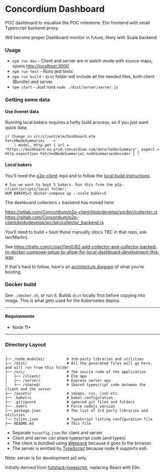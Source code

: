 # Concordium Dashboard

POC dashboard to visualise the POC milestone. Elm frontend with small Typescript backend proxy.

Will become proper Dashboard monitor in future, likely with Scala backend.


### Usage

- `npm run dev` - Client and server are in watch mode with source maps, opens [http://localhost:3000](http://localhost:3000)
- `npm run test` - Runs jest tests
- `npm run build` - `dist` folder will include all the needed files, both client (Bundle) and server.
- `npm start` - Just runs `node ./dist/server/server.js`


### Getting some data

#### Use livenet data

Running local bakers requires a hefty build process, so if you just want quick data;

```
// Change in src/client/elm/Dashboard.elm
FetchNodeSummaries _ ->
    ( model, Http.get { url = "https://dashboard.eu.prod.concordium.com/data/nodesSummary", expect = Http.expectJson FetchedNodeSummaries nodeSummariesDecoder } )
```

#### Local bakers

You'll need the [p2p-client](https://gitlab.com/Concordium/p2p-client) repo and to follow the [local build instructions](https://gitlab.com/Concordium/p2p-client/tree/master/scripts/local).

```
# Say we want to boot 5 bakers. Run this from the p2p-client/scripts/local folder;
NUM_BAKERS=5 docker-compose up --scale baker=5

```

The dashboard collectors + backend has moved here:

https://gitlab.com/Concordium/p2p-client/blob/develop/src/bin/collector.rs
https://gitlab.com/Concordium/p2p-client/blob/develop/src/bin/collector_backend.rs

You'll need to build + boot those manually (docs TBC in that repo, ask Ian/Martin).

See https://trello.com/c/oacYIeo0/82-add-collector-and-collector-backed-to-docker-compose-setup-to-allow-for-local-dashboard-development-this-way

If that's hard to follow, here's an [architecture diagram](https://docs.google.com/drawings/d/1FWV8Ah9RAiqMaghT3Ql1JyGnBq0_TxOS6BgM6mFjepQ/edit) of what you're booting.


### Docker build

See `./docker.sh`, or run it. Builds `dist` locally first before copying into image. This is what gets used for the Kubernetes deploy.

---

#### Requirements

- Node 11+

---

### Directory Layout

```
.
├── /node_modules/          # 3rd-party libraries and utilities
├── /dist/                  # All the generated files will go here, and will run from this folder
├── /src/                   # The source code of the application
│   ├── /client/            # Elm app
│   ├── /server/            # Express server app
│   ├── /shared/            # Shared typescript code between the client and the server
├── /assets/                # images, css, json etc.
├── .babelrc                # babel configuration
├── .gitignore              # ignored git files and folders
├── .nvmrc                  # Force nodejs version
├── package.json            # The list of 3rd party libraries and utilities
└── tslint.json             # TypeScript linting configuration file
├── README.md               # This file
```

- Separate `tsconfig.json` for client and server.
- Client and server can share typescript code (and types)
- The client is bundled using [Webpack](https://webpack.github.io/) because it goes to the browser.
- The server is emitted by [TypeScript](https://github.com/Microsoft/TypeScript) because node 6 supports es6.

Note: server is for development aid only.

Initially derived from [fullstack-typescript](https://github.com/gilamran/fullstack-typescript), replacing React with Elm.
